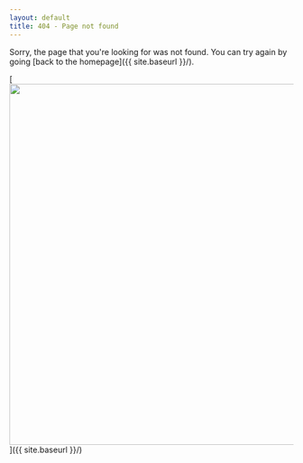 ```yaml
---
layout: default
title: 404 - Page not found
---
```


Sorry, the page that you're looking for was not found. You can try again by going [back to the homepage]({{ site.baseurl }}/).

[<img src="{{ site.baseurl }}/assets/images/404.png" style="width: 40rem;"/>]({{ site.baseurl }}/)
